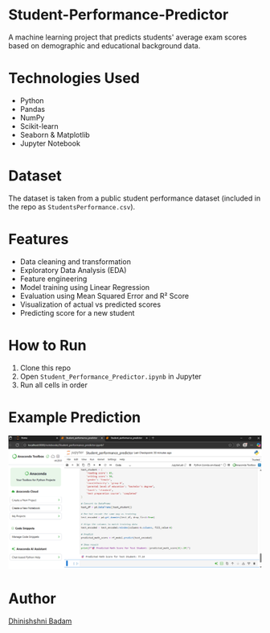 # Student-Performance-Predictor

A machine learning project that predicts students' average exam scores based on demographic and educational background data.

# Technologies Used

- Python
- Pandas
- NumPy
- Scikit-learn
- Seaborn & Matplotlib
- Jupyter Notebook

# Dataset

The dataset is taken from a public student performance dataset (included in the repo as `StudentsPerformance.csv`).

# Features

- Data cleaning and transformation
- Exploratory Data Analysis (EDA)
- Feature engineering
- Model training using Linear Regression
- Evaluation using Mean Squared Error and R² Score
- Visualization of actual vs predicted scores
- Predicting score for a new student

# How to Run

1. Clone this repo
2. Open `Student_Performance_Predictor.ipynb` in Jupyter
3. Run all cells in order

# Example Prediction

![](Screenshot.png)

# Author

[Dhinishshni Badam](https://github.com/DhinishshniBadam)

